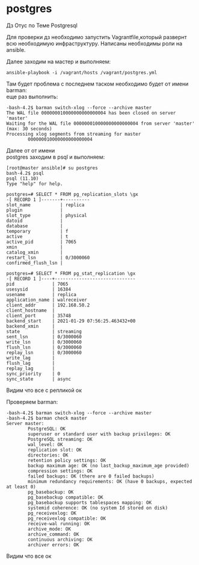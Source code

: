 # postgres
Дз Отус по Теме Postgresql

Для проверки дз необходимо запустить Vagrantfile,который развернт всю необходимую
инфраструктуру. Написаны необходимы роли на ansible.

Далее заходим на мастер и выполняем:       
```
ansible-playbook -i /vagrant/hosts /vagrant/postgres.yml
```       
Там будет проблема с последнем таском необходимо будет от имени barman:        
еще раз выполнить:
```
-bash-4.2$ barman switch-xlog --force --archive master
The WAL file 000000010000000000000004 has been closed on server 'master'
Waiting for the WAL file 000000010000000000000004 from server 'master' (max: 30 seconds)
Processing xlog segments from streaming for master
        000000010000000000000004
```

Далее от от имени         
postgres заходим в psql и выполняем:           
```
[root@master ansible]# su postgres
bash-4.2$ psql
psql (11.10)
Type "help" for help.

postgres=# SELECT * FROM pg_replication_slots \gx
-[ RECORD 1 ]-------+----------
slot_name           | replica
plugin              |
slot_type           | physical
datoid              |
database            |
temporary           | f
active              | t
active_pid          | 7065
xmin                |
catalog_xmin        |
restart_lsn         | 0/3000060
confirmed_flush_lsn |

postgres=# SELECT * FROM pg_stat_replication \gx
-[ RECORD 1 ]----+------------------------------
pid              | 7065
usesysid         | 16384
usename          | replica
application_name | walreceiver
client_addr      | 192.168.50.2
client_hostname  |
client_port      | 35748
backend_start    | 2021-01-29 07:56:25.463432+00
backend_xmin     |
state            | streaming
sent_lsn         | 0/3000060
write_lsn        | 0/3000060
flush_lsn        | 0/3000060
replay_lsn       | 0/3000060
write_lag        |
flush_lag        |
replay_lag       |
sync_priority    | 0
sync_state       | async

```         

Видим что все с репликой ок

Проверяем barman:        
```
-bash-4.2$ barman switch-xlog --force --archive master
-bash-4.2$ barman check master
Server master:
        PostgreSQL: OK
        superuser or standard user with backup privileges: OK
        PostgreSQL streaming: OK
        wal_level: OK
        replication slot: OK
        directories: OK
        retention policy settings: OK
        backup maximum age: OK (no last_backup_maximum_age provided)
        compression settings: OK
        failed backups: OK (there are 0 failed backups)
        minimum redundancy requirements: OK (have 0 backups, expected at least 0)
        pg_basebackup: OK
        pg_basebackup compatible: OK
        pg_basebackup supports tablespaces mapping: OK
        systemid coherence: OK (no system Id stored on disk)
        pg_receivexlog: OK
        pg_receivexlog compatible: OK
        receive-wal running: OK
        archive_mode: OK
        archive_command: OK
        continuous archiving: OK
        archiver errors: OK
```        
Видим что все ок  